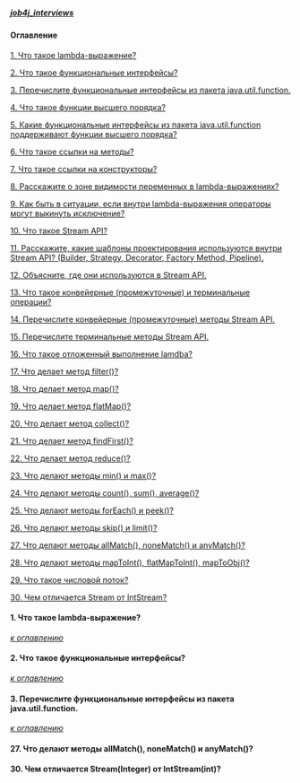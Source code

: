 ##### [job4j_interviews](https://github.com/shaporen/job4j_interviews/blob/main/README.md)
#### Оглавление
[1. Что такое lambda-выражение?](#1-Что-такое-lambda---выражение)

[2. Что такое функциональные интерфейсы?](#2-Что-такое-функциональные-интерфейсы)

[3. Перечислите функциональные интерфейсы из пакета java.util.function.](#3-Перечислите-функциональные-интерфейсы-из-пакета-javautilfunction)

[4. Что такое функции высшего порядка?](#4-Что-такое-функции-высшего-порядка)

[5. Какие функциональные интерфейсы из пакета java.util.function поддерживают функции высшего порядка?](#5-Какие-функциональные-интерфейсы-из-пакета-javautilfunction-поддерживают-функции-высшего-порядка)

[6. Что такое ссылки на методы?](#6-Что-такое-ссылки-на-методы)

[7. Что такое ссылки на конструкторы?](#7-Что-такое-ссылки-на-конструкторы)

[8. Расскажите о зоне видимости переменных в lambda-выражениях?](#8-Расскажите-о-зоне-видимости-переменных-в-lambda---выражениях)

[9. Как быть в ситуации, если внутри lambda-выражения операторы могут выкинуть исключение?](#9-Как-быть-в-ситуации-если-внутри-lambda---выражения-операторы-могут-выкинуть-исключение)

[10. Что такое Stream API?](#10-Что-такое-Stream-API)

[11. Расскажите, какие шаблоны проектирования используются внутри Stream API? (Builder, Strategy, Decorator, Factory Method, Pipeline).](#11-Расскажите-какие-шаблоны-проектирования-используются-внутри-Stream-API-Builder-Strategy-Decorator-Factory-Method-Pipeline)

[12. Объясните, где они используются в Stream API.](#12-Объясните-где-они-используются-в-Stream-API)

[13. Что такое конвейерные (промежуточные) и терминальные операции?](#13-Что-такое-конвейерные-промежуточные-и-терминальные-операции)

[14. Перечислите конвейерные (промежуточные) методы Stream API.](#14-Перечислите-конвейерные-промежуточные-методы-Stream-API)

[15. Перечислите терминальные методы Stream API.](#15-Перечислите-терминальные-методы-Stream-API)

[16. Что такое отложенный выполнение lamdba?](#16-Что-такое-отложенный-выполнение-lamdba)

[17. Что делает метод filter()?](#17-Что-делает-метод-filter)

[18. Что делает метод map()?](#18-Что-делает-метод-map)

[19. Что делает метод flatMap()?](#19-Что-делает-метод-flatMap)

[20. Что делает метод collect()?](#20-Что-делает-метод-collect)

[21. Что делает метод findFirst()?](#21-Что-делает-метод-findFirst)

[22. Что делает метод reduce()?](#22-Что-делает-метод-reduce)

[23. Что делают методы min() и max()?](#23-Что-делают-методы-min-и-max)

[24. Что делают методы count(), sum(), average()?](#24-Что-делают-методы-count-sum-average)

[25. Что делают методы forEach() и peek()?](#25-Что-делают-методы-forEach-и-peek)

[26. Что делают методы skip() и limit()?](#26-Что-делают-методы-skip-и-limit?)

[27. Что делают методы allMatch(), noneMatch() и anyMatch()?](#27-Что-делают-методы-allMatch-noneMatch-и-anyMatch)

[28. Что делают методы mapToInt(), flatMapToInt(), mapToObj()?](#28-Что-делают-методы-mapToInt-flatMapToInt-mapToObj)

[29. Что такое числовой поток?](#29-Что-такое-числовой-поток)

[30. Чем отличается Stream<Integer> от IntStream<int>?](#30-Чем-отличается-StreamInteger-от-IntStreamint)

[](#)

[](#)

[](#)

[](#)

[](#)

#### 1. Что такое lambda-выражение?
[_к оглавлению_](#Оглавление)
#### 2. Что такое функциональные интерфейсы?
[_к оглавлению_](#Оглавление)
#### 3. Перечислите функциональные интерфейсы из пакета java.util.function.
[_к оглавлению_](#Оглавление)
#### 27. Что делают методы allMatch(), noneMatch() и anyMatch()?
#### 30. Чем отличается Stream(Integer) от IntStream(int)?
